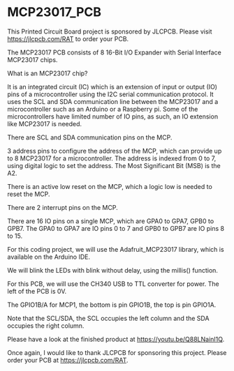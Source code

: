# MCP23017_PCB

This Printed Circuit Board project is sponsored by JLCPCB. Please visit https://jlcpcb.com/RAT to order your PCB.

The MCP23017 PCB consists of 8 16-Bit I/O Expander with Serial Interface MCP23017 chips.

What is an MCP23017 chip?

It is an integrated circuit (IC) which is an extension of input or output (IO) pins of a microcontroller using the I2C serial communication protocol. It uses the SCL and SDA communication line between the MCP23017 and a microcontroller such as an Arduino or a Raspberry pi. Some of the microcontrollers have limited number of IO pins, as such, an IO extension like MCP23017 is needed.

There are SCL and SDA communication pins on the MCP.

3 address pins to configure the address of the MCP, which can provide up to 8 MCP23017 for a microcontroller. The address is indexed from 0 to 7, using digital logic to set the address. The Most Significant Bit (MSB) is the A2.

There is an active low reset on the MCP, which a logic low is needed to reset the MCP.

There are 2 interrupt pins on the MCP.

There are 16 IO pins on a single MCP, which are GPA0 to GPA7, GPB0 to GPB7. The GPA0 to GPA7 are IO pins 0 to 7 and GPB0 to GPB7 are IO pins 8 to 15.

For this coding project, we will use the Adafruit_MCP23017 library, which is available on the Arduino IDE.

We will blink the LEDs with blink without delay, using the millis() function.

For this PCB, we will use the CH340 USB to TTL converter for power. The left of the PCB is 0V.

The GPIO1B/A for MCP1, the bottom is pin GPIO1B, the top is pin GPIO1A.

Note that the SCL/SDA, the SCL occupies the left column and the SDA occupies the right column.

Please have a look at the finished product at https://youtu.be/Q88LNainI1Q.

Once again, I would like to thank JLCPCB for sponsoring this project. Please order your PCB at https://jlcpcb.com/RAT.
